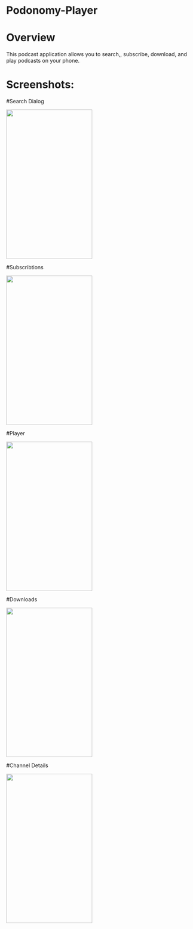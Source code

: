 # Podonomy-Player

# Overview

This podcast application allows you to search,, subscribe, download, and play podcasts on your phone. 

# Screenshots:

#Search Dialog

<img src="https://cloud.githubusercontent.com/assets/15883609/21698851/05daaf20-d367-11e6-88cc-aec6a1cb7f2a.png" width="230" height="400" />

#Subscribtions

<img src="https://cloud.githubusercontent.com/assets/15883609/21698858/07b2e092-d367-11e6-9176-f19f6bd14f97.png" width="230" height="400" />

#Player

<img src="https://cloud.githubusercontent.com/assets/15883609/21698849/0468ad2c-d367-11e6-9728-bb2cb5272c9d.jpg" width="230" height="400" />

#Downloads

<img src="https://cloud.githubusercontent.com/assets/15883609/21698847/02f30e2e-d367-11e6-9009-2dd7ef374537.png" width="230" height="400" />

#Channel Details

<img src="https://cloud.githubusercontent.com/assets/15883609/21698810/dbe34e84-d366-11e6-8a9d-94ac51558ee9.png" width="230" height="400" />






